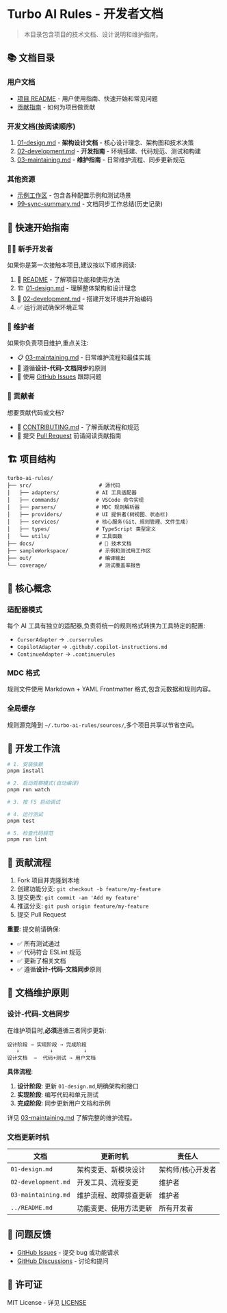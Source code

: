 # Turbo AI Rules - 开发者文档

> 本目录包含项目的技术文档、设计说明和维护指南。

## 📚 文档目录

### 用户文档

- [项目 README](../README.md) - 用户使用指南、快速开始和常见问题
- [贡献指南](../CONTRIBUTING.md) - 如何为项目做贡献

### 开发文档(按阅读顺序)

1. [01-design.md](./01-design.md) - **架构设计文档** - 核心设计理念、架构图和技术决策
2. [02-development.md](./02-development.md) - **开发指南** - 环境搭建、代码规范、测试和构建
3. [03-maintaining.md](./03-maintaining.md) - **维护指南** - 日常维护流程、同步更新规范

### 其他资源

- [示例工作区](../sampleWorkspace/) - 包含各种配置示例和测试场景
- [99-sync-summary.md](./99-sync-summary.md) - 文档同步工作总结(历史记录)

## 🎯 快速开始指南

### 👨‍💻 新手开发者

如果你是第一次接触本项目,建议按以下顺序阅读:

1. 📖 [README](../README.md) - 了解项目功能和使用方法
2. 🏗️ [01-design.md](./01-design.md) - 理解整体架构和设计理念
3. 🔧 [02-development.md](./02-development.md) - 搭建开发环境并开始编码
4. ✅ 运行测试确保环境正常

### 🔧 维护者

如果你负责项目维护,重点关注:

- 📋 [03-maintaining.md](./03-maintaining.md) - 日常维护流程和最佳实践
- 🔄 遵循**设计-代码-文档同步**的原则
- 📝 使用 [GitHub Issues](https://github.com/ygqygq2/turbo-ai-rules/issues) 跟踪问题

### 🤝 贡献者

想要贡献代码或文档?

- 🎯 [CONTRIBUTING.md](../CONTRIBUTING.md) - 了解贡献流程和规范
- 📧 提交 [Pull Request](https://github.com/ygqygq2/turbo-ai-rules/pulls) 前请阅读贡献指南

## 🏗️ 项目结构

```
turbo-ai-rules/
├── src/                      # 源代码
│   ├── adapters/            # AI 工具适配器
│   ├── commands/            # VSCode 命令实现
│   ├── parsers/             # MDC 规则解析器
│   ├── providers/           # UI 提供者(树视图、状态栏)
│   ├── services/            # 核心服务(Git、规则管理、文件生成)
│   ├── types/               # TypeScript 类型定义
│   └── utils/               # 工具函数
├── docs/                     # 📖 技术文档
├── sampleWorkspace/          # 示例和测试用工作区
├── out/                      # 编译输出
└── coverage/                 # 测试覆盖率报告
```

## 📖 核心概念

### 适配器模式

每个 AI 工具有独立的适配器,负责将统一的规则格式转换为工具特定的配置:

- `CursorAdapter` → `.cursorrules`
- `CopilotAdapter` → `.github/.copilot-instructions.md`
- `ContinueAdapter` → `.continuerules`

### MDC 格式

规则文件使用 Markdown + YAML Frontmatter 格式,包含元数据和规则内容。

### 全局缓存

规则源克隆到 `~/.turbo-ai-rules/sources/`,多个项目共享以节省空间。

## 🔧 开发工作流

```bash
# 1. 安装依赖
pnpm install

# 2. 启动观察模式(自动编译)
pnpm run watch

# 3. 按 F5 启动调试

# 4. 运行测试
pnpm test

# 5. 检查代码规范
pnpm run lint
```

## 🤝 贡献流程

1. Fork 项目并克隆到本地
2. 创建功能分支: `git checkout -b feature/my-feature`
3. 提交更改: `git commit -am 'Add my feature'`
4. 推送分支: `git push origin feature/my-feature`
5. 提交 Pull Request

**重要**: 提交前请确保:

- ✅ 所有测试通过
- ✅ 代码符合 ESLint 规范
- ✅ 更新了相关文档
- ✅ 遵循**设计-代码-文档同步**原则

## 📝 文档维护原则

### 设计-代码-文档同步

在维护项目时,**必须**遵循三者同步更新:

```
设计阶段 → 实现阶段 → 完成阶段
   ↓          ↓          ↓
设计文档  →  代码+测试 → 用户文档
```

**具体流程**:

1. **设计阶段**: 更新 `01-design.md`,明确架构和接口
2. **实现阶段**: 编写代码和单元测试
3. **完成阶段**: 同步更新用户文档和示例

详见 [03-maintaining.md](./03-maintaining.md) 了解完整的维护流程。

### 文档更新时机

| 文档                | 更新时机               | 责任人            |
| ------------------- | ---------------------- | ----------------- |
| `01-design.md`      | 架构变更、新模块设计   | 架构师/核心开发者 |
| `02-development.md` | 开发工具、流程变更     | 维护者            |
| `03-maintaining.md` | 维护流程、故障排查更新 | 维护者            |
| `../README.md`      | 功能变更、使用方法更新 | 所有开发者        |

## 🐛 问题反馈

- [GitHub Issues](https://github.com/ygqygq2/turbo-ai-rules/issues) - 提交 bug 或功能请求
- [GitHub Discussions](https://github.com/ygqygy2/turbo-ai-rules/discussions) - 讨论和提问

## 📄 许可证

MIT License - 详见 [LICENSE](../LICENSE)
